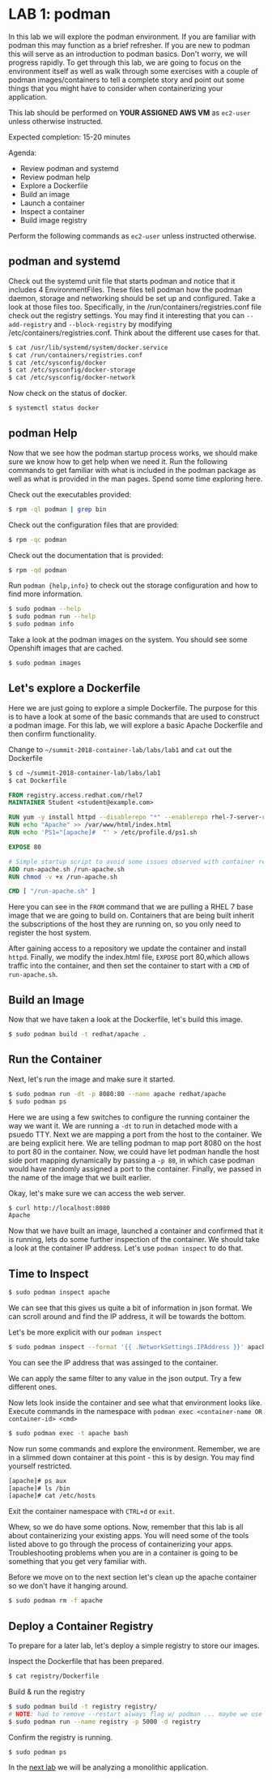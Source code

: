# LAB 1: podman

In this lab we will explore the podman environment. If you are familiar with podman this may function as a brief refresher. If you are new to podman this will serve as an introduction to podman basics. Don't worry, we will progress rapidly. To get through this lab, we are going to focus on the environment itself as well as walk through some exercises with a couple of podman images/containers to tell a complete story and point out some things that you might have to consider when containerizing your application.

This lab should be performed on **YOUR ASSIGNED AWS VM** as `ec2-user` unless otherwise instructed.

Expected completion: 15-20 minutes

Agenda:

* Review podman and systemd
* Review podman help
* Explore a Dockerfile
* Build an image
* Launch a container
* Inspect a container
* Build image registry

Perform the following commands as `ec2-user` unless instructed otherwise.

## podman and systemd

Check out the systemd unit file that starts podman and notice that it includes 4 EnvironmentFiles. These files tell podman how the podman daemon, storage and networking should be set up and configured. Take a look at those files too. Specifically, in the /run/containers/registries.conf file check out the registry settings. You may find it interesting that you can `--add-registry` and `--block-registry` by modifying /etc/containers/registries.conf. Think about the different use cases for that.
```bash
$ cat /usr/lib/systemd/system/docker.service
$ cat /run/containers/registries.conf
$ cat /etc/sysconfig/docker
$ cat /etc/sysconfig/docker-storage
$ cat /etc/sysconfig/docker-network
```

Now check on the status of docker.
```bash
$ systemctl status docker
```

## podman Help

Now that we see how the podman startup process works, we should make sure we know how to get help when we need it.  Run the following commands to get familiar with what is included in the podman package as well as what is provided in the man pages. Spend some time exploring here. 

Check out the executables provided:
```bash
$ rpm -ql podman | grep bin
```

Check out the configuration files that are provided:
```bash
$ rpm -qc podman
```

Check out the documentation that is provided:
```bash
$ rpm -qd podman
```

Run `podman {help,info}` to check out the storage configuration and how to find more information. 
```bash
$ sudo podman --help
$ sudo podman run --help
$ sudo podman info
```

Take a look at the podman images on the system. You should see some Openshift images that are cached.
```bash
$ sudo podman images
```

## Let's explore a Dockerfile

Here we are just going to explore a simple Dockerfile. The purpose for this is to have a look at some of the basic commands that are used to construct a podman image. For this lab, we will explore a basic Apache Dockerfile and then confirm functionality.

Change to `~/summit-2018-container-lab/labs/lab1` and `cat` out the Dockerfile
```bash
$ cd ~/summit-2018-container-lab/labs/lab1
$ cat Dockerfile
```
```dockerfile
FROM registry.access.redhat.com/rhel7
MAINTAINER Student <student@example.com>

RUN yum -y install httpd --disablerepo "*" --enablerepo rhel-7-server-rpms
RUN echo "Apache" >> /var/www/html/index.html
RUN echo 'PS1="[apache]#  "' > /etc/profile.d/ps1.sh

EXPOSE 80

# Simple startup script to avoid some issues observed with container restart 
ADD run-apache.sh /run-apache.sh
RUN chmod -v +x /run-apache.sh

CMD [ "/run-apache.sh" ]
```

Here you can see in the `FROM` command that we are pulling a RHEL 7 base image that we are going to build on. Containers that are being built inherit the subscriptions of the host they are running on, so you only need to register the host system.

After gaining access to a repository we update the container and install `httpd`. Finally, we modify the index.html file, `EXPOSE` port 80,which allows traffic into the container, and then set the container to start with a `CMD` of `run-apache.sh`.  

## Build an Image

Now that we have taken a look at the Dockerfile, let's build this image.
```bash
$ sudo podman build -t redhat/apache .
```

## Run the Container

Next, let's run the image and make sure it started.
```bash
$ sudo podman run -dt -p 8080:80 --name apache redhat/apache
$ sudo podman ps
```

Here we are using a few switches to configure the running container the way we want it. We are running a `-dt` to run in detached mode with a psuedo TTY. Next we are mapping a port from the host to the container. We are being explicit here. We are telling podman to map port 8080 on the host to port 80 in the container. Now, we could have let podman handle the host side port mapping dynamically by 
passing a `-p 80`, in which case podman would have randomly assigned a port to the container. Finally, we passed in the name of the image that we built earlier.

Okay, let's make sure we can access the web server.
```bash
$ curl http://localhost:8080
Apache
```

Now that we have built an image, launched a container and confirmed that it is running, lets do some further inspection of the container. We should take a look at the container IP address.  Let's use `podman inspect` to do that.

## Time to Inspect

```bash
$ sudo podman inspect apache
```

We can see that this gives us quite a bit of information in json format. We can scroll around and find the IP address, it will be towards the bottom.

Let's be more explicit with our `podman inspect`
```bash
$ sudo podman inspect --format '{{ .NetworkSettings.IPAddress }}' apache
```

You can see the IP address that was assinged to the container.

We can apply the same filter to any value in the json output. Try a few different ones.

Now lets look inside the container and see what that environment looks like. Execute commands in the namespace with `podman exec <container-name OR container-id> <cmd>`
```bash
$ sudo podman exec -t apache bash
```

Now run some commands and explore the environment. Remember, we are in a slimmed down container at this point - this is by design. You may find yourself restricted.
```bash
[apache]# ps aux
[apache]# ls /bin
[apache]# cat /etc/hosts
```

Exit the container namespace with `CTRL+d` or `exit`.

Whew, so we do have some options. Now, remember that this lab is all about containerizing your existing apps. You will need some of the tools listed above to go through the process of containerizing your apps. Troubleshooting problems when you are in a container is going to be something that you get very familiar with.

Before we move on to the next section let's clean up the apache container so we don't have it hanging around.
```bash
$ sudo podman rm -f apache
```

## Deploy a Container Registry

To prepare for a later lab, let's deploy a simple registry to store our images.

Inspect the Dockerfile that has been prepared.
```bash
$ cat registry/Dockerfile
```

Build & run the registry
```bash
$ sudo podman build -t registry registry/
# NOTE: had to remove --restart always flag w/ podman ... maybe we use atomic to create a system container?
$ sudo podman run --name registry -p 5000 -d registry
```

Confirm the registry is running.
```bash
$ sudo podman ps
```

In the [next lab](../lab2/chapter2.md) we will be analyzing a monolithic application.
